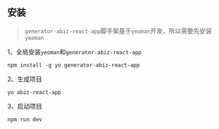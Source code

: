 ## 安装

> `generator-abiz-react-app`脚手架基于`yeoman`开发，所以需要先安装`yeoman`

1、全局安装`yeoman`和`generator-abiz-react-app`
```
npm install -g yo generator-abiz-react-app
```

2、生成项目
```
yo abiz-react-app
```

3、启动项目
```
npm run dev
```